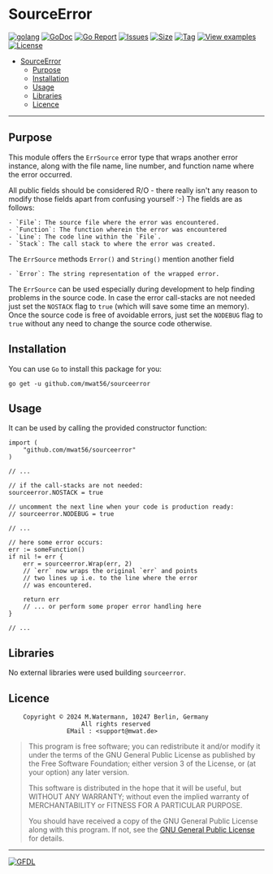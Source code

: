 # SourceError

[![golang](https://img.shields.io/badge/Language-Go-green.svg)](https://golang.org/)
[![GoDoc](https://godoc.org/github.com/mwat56/sourceerror?status.svg)](https://godoc.org/github.com/mwat56/sourceerror)
[![Go Report](https://goreportcard.com/badge/github.com/mwat56/sourceerror)](https://goreportcard.com/report/github.com/mwat56/sourceerror)
[![Issues](https://img.shields.io/github/issues/mwat56/sourceerror.svg)](https://github.com/mwat56/sourceerror/issues?q=is%3Aopen+is%3Aissue)
[![Size](https://img.shields.io/github/repo-size/mwat56/sourceerror.svg)](https://github.com/mwat56/sourceerror/)
[![Tag](https://img.shields.io/github/tag/mwat56/sourceerror.svg)](https://github.com/mwat56/sourceerror/tags)
[![View examples](https://img.shields.io/badge/learn%20by-examples-0077b3.svg)](https://github.com/mwat56/sourceerror/blob/main/_demo/demo.go)
[![License](https://img.shields.io/github/mwat56/sourceerror.svg)](https://github.com/mwat56/sourceerror/blob/main/LICENSE)

- [SourceError](#sourceerror)
	- [Purpose](#purpose)
	- [Installation](#installation)
	- [Usage](#usage)
	- [Libraries](#libraries)
	- [Licence](#licence)

----

## Purpose

This module offers the `ErrSource` error type that wraps another error instance, along with the file name, line number, and function name where the error occurred.

All public fields should be considered R/O - there really isn't any reason to modify those fields apart from confusing yourself :-)
The fields are as follows:

	- `File`: The source file where the error was encountered.
	- `Function`: The function wherein the error was encountered
	- `Line`: The code line within the `File`.
	- `Stack`: The call stack to where the error was created.

The `ErrSource` methods `Error()` and `String()` mention another field

	- `Error`: The string representation of the wrapped error.

The `ErrSource` can be used especially during development to help finding problems in the source code.
In case the error call-stacks are not needed just set the `NOSTACK` flag to `true` (which will save some time an memory).
Once the source code is free of avoidable errors, just set the `NODEBUG` flag to `true` without any need to change the source code otherwise.

## Installation

You can use `Go` to install this package for you:

    go get -u github.com/mwat56/sourceerror

## Usage

It can be used by calling the provided constructor function:

	import (
		"github.com/mwat56/sourceerror"
	)

	// ...

	// if the call-stacks are not needed:
	sourceerror.NOSTACK = true

	// uncomment the next line when your code is production ready:
	// sourceerror.NODEBUG = true

	// ...

	// here some error occurs:
	err := someFunction()
	if nil != err {
		err = sourceerror.Wrap(err, 2)
		// `err` now wraps the original `err` and points
		// two lines up i.e. to the line where the error
		// was encountered.

		return err
		// ... or perform some proper error handling here
	}

	// ...

## Libraries

No external libraries were used building `sourceerror`.

## Licence

        Copyright © 2024 M.Watermann, 10247 Berlin, Germany
                        All rights reserved
                    EMail : <support@mwat.de>

> This program is free software; you can redistribute it and/or modify it under the terms of the GNU General Public License as published by the Free Software Foundation; either version 3 of the License, or (at your option) any later version.
>
> This software is distributed in the hope that it will be useful, but WITHOUT ANY WARRANTY; without even the implied warranty of MERCHANTABILITY or FITNESS FOR A PARTICULAR PURPOSE.
>
> You should have received a copy of the GNU General Public License along with this program. If not, see the [GNU General Public License](http://www.gnu.org/licenses/gpl.html) for details.

----
[![GFDL](https://www.gnu.org/graphics/gfdl-logo-tiny.png)](http://www.gnu.org/copyleft/fdl.html)
